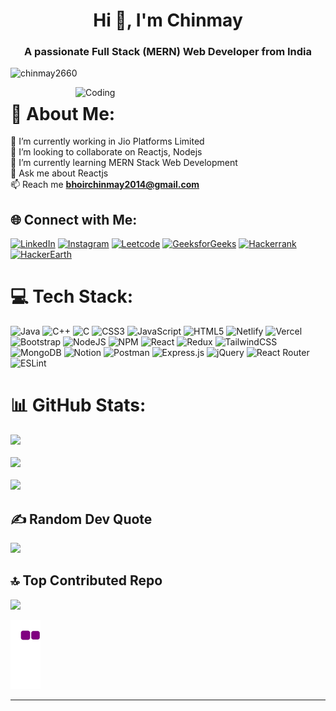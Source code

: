 <h1 align="center">Hi 👋, I'm Chinmay</h1>
<h3 align="center">A passionate Full Stack (MERN) Web Developer from India</h3>

<p align="left"> <img src="https://komarev.com/ghpvc/?username=chinmay2660&label=Profile%20views&color=0e75b6&style=flat" alt="chinmay2660" /> </p>

<img align="right" alt="Coding" width="400" src="https://cdn.dribbble.com/users/1162077/screenshots/3848914/programmer.gif">

# 💫 About Me:

🔭 I’m currently working in Jio Platforms Limited<br>👯 I’m looking to collaborate on Reactjs, Nodejs<br>🌱 I’m currently learning MERN Stack Web Development<br>💬 Ask me about Reactjs<br>📫 Reach me **bhoirchinmay2014@gmail.com**<br>

## 🌐 Connect with Me:

[![LinkedIn](https://img.shields.io/badge/LinkedIn-%230077B5.svg?logo=linkedin&logoColor=white)](https://linkedin.com/in/chinmay2660)
[![Instagram](https://img.shields.io/badge/Instagram-%23E4405F.svg?logo=Instagram&logoColor=white)](https://instagram.com/chinmay__bhoir)
[![Leetcode](https://img.shields.io/badge/LeetCode-%23FFA116.svg?logo=LeetCode&logoColor=white)](https://leetcode.com/chinmay2660/)
[![GeeksforGeeks](https://img.shields.io/badge/GeeksforGeeks-%308D46.svg?logo=GeeksforGeeks&logoColor=white)](https://auth.geeksforgeeks.org/user/chinmay2660)
[![Hackerrank](https://img.shields.io/badge/HackerRank-%232EC866.svg?logo=HackerRank&logoColor=white)](https://www.hackerrank.com/chinmay2660)
[![HackerEarth](https://img.shields.io/badge/HackerEarth-%230B4F92.svg?logo=HackerEarth&logoColor=white)](https://www.hackerearth.com/@chinmay2660)

# 💻 Tech Stack:

![Java](https://img.shields.io/badge/java-%23ED8B00.svg?style=for-the-badge&logo=java&logoColor=white) ![C++](https://img.shields.io/badge/c++-%2300599C.svg?style=for-the-badge&logo=c%2B%2B&logoColor=white) ![C](https://img.shields.io/badge/c-%2300599C.svg?style=for-the-badge&logo=c&logoColor=white) ![CSS3](https://img.shields.io/badge/css3-%231572B6.svg?style=for-the-badge&logo=css3&logoColor=white) ![JavaScript](https://img.shields.io/badge/javascript-%23323330.svg?style=for-the-badge&logo=javascript&logoColor=%23F7DF1E) ![HTML5](https://img.shields.io/badge/html5-%23E34F26.svg?style=for-the-badge&logo=html5&logoColor=white) ![Netlify](https://img.shields.io/badge/netlify-%23000000.svg?style=for-the-badge&logo=netlify&logoColor=#00C7B7) ![Vercel](https://img.shields.io/badge/vercel-%23000000.svg?style=for-the-badge&logo=vercel&logoColor=white) ![Bootstrap](https://img.shields.io/badge/bootstrap-%23563D7C.svg?style=for-the-badge&logo=bootstrap&logoColor=white) ![NodeJS](https://img.shields.io/badge/node.js-6DA55F?style=for-the-badge&logo=node.js&logoColor=white) ![NPM](https://img.shields.io/badge/NPM-%23000000.svg?style=for-the-badge&logo=npm&logoColor=white) ![React](https://img.shields.io/badge/react-%2320232a.svg?style=for-the-badge&logo=react&logoColor=%2361DAFB) ![Redux](https://img.shields.io/badge/redux-%23593d88.svg?style=for-the-badge&logo=redux&logoColor=white) ![TailwindCSS](https://img.shields.io/badge/tailwindcss-%2338B2AC.svg?style=for-the-badge&logo=tailwind-css&logoColor=white) ![MongoDB](https://img.shields.io/badge/MongoDB-%234ea94b.svg?style=for-the-badge&logo=mongodb&logoColor=white) ![Notion](https://img.shields.io/badge/Notion-%23000000.svg?style=for-the-badge&logo=notion&logoColor=white) ![Postman](https://img.shields.io/badge/Postman-FF6C37?style=for-the-badge&logo=postman&logoColor=white) ![Express.js](https://img.shields.io/badge/express.js-%23404d59.svg?style=for-the-badge&logo=express&logoColor=%2361DAFB) ![jQuery](https://img.shields.io/badge/jquery-%230769AD.svg?style=for-the-badge&logo=jquery&logoColor=white) ![React Router](https://img.shields.io/badge/Portfolio-%23000000.svg?style=for-the-badge&logo=firefox&logoColor=#FF7139) ![ESLint](https://img.shields.io/badge/ESLint-4B3263?style=for-the-badge&logo=eslint&logoColor=white)

# 📊 GitHub Stats:

![](https://github-readme-stats.vercel.app/api?username=chinmay2660&theme=radical&hide_border=false&include_all_commits=true&count_private=true)<br>
<br>
![](https://github-readme-streak-stats.herokuapp.com/?user=chinmay2660&theme=radical&hide_border=false)<br>
<br>
![](https://github-readme-stats.vercel.app/api/top-langs/?username=chinmay2660&theme=radical&hide_border=false&include_all_commits=true&count_private=true&layout=compact)

## ✍️ Random Dev Quote

![](https://quotes-github-readme.vercel.app/api?type=horizontal&theme=radical)

## 🔝 Top Contributed Repo

![](https://github-contributor-stats.vercel.app/api?username=chinmay2660&limit=5&theme=radical&combine_all_yearly_contributions=true)

![snake gif](https://github.com/Chinmay2660/Chinmay2660/blob/output/github-contribution-grid-snake.gif)

---

